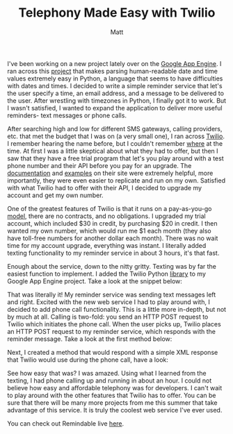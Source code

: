 ﻿---
title: Telephony Made Easy with Twilio
author: Matt
layout: post
permalink: /2010/05/telephony-made-easy-with-twilio/
categories:
  - Development
tags:
  - python
---

I've been working on a new project lately over on the [Google App Engine](http://code.google.com/appengine/). I ran across this [project](http://code.google.com/p/parsedatetime/) that makes parsing human-readable date and time values extremely easy in Python, a language that seems to have difficulties with dates and times. I decided to write a simple reminder service that let's the user specify a time, an email address, and a message to be delivered to the user. After wrestling with timezones in Python, I finally got it to work. But I wasn't satisfied, I wanted to expand the application to deliver more useful reminders- text messages or phone calls.

After searching high and low for different SMS gateways, calling providers, etc. that met the budget that I was on (a very small one), I ran across [Twilio][3]. I remember hearing the name before, but I couldn't remember [where][4] at the time. At first I was a little skeptical about what they had to offer, but then I saw that they have a free trial program that let's you play around with a test phone number and their API before you pay for an upgrade. The [documentation][5] and [examples][6] on their site were extremely helpful, more importantly, they were even easier to replicate and run on my own. Satisfied with what Twilio had to offer with their API, I decided to upgrade my account and get my own number.

 [3]: http://www.twilio.com/
 [4]: http://techcrunch.com/2010/02/09/twilio-sms-api/
 [5]: http://www.twilio.com/docs/index
 [6]: http://www.twilio.com/docs/howto/

One of the greatest features of Twilio is that it runs on a pay-as-you-go [model][7], there are no contracts, and no obligations. I upgraded my trial account, which included $30 in credit, by purchasing $20 in credit. I then wanted my own number, which would run me $1 each month (they also have toll-free numbers for another dollar each month). There was no wait time for my account upgrade, everything was instant. I literally added texting functionality to my reminder service in about 3 hours, it's that fast.

 [7]: http://www.twilio.com/pricing-signup

Enough about the service, down to the nitty gritty. Texting was by far the easiest function to implement. I added the Twilio Python [library][8] to my Google App Engine project. Take a look at the snippet below:

 [8]: http://www.twilio.com/docs/libraries/

<script src="https://gist.github.com/mbmccormick/1273136.js"> </script>

That was literally it! My reminder service was sending text messages left and right. Excited with the new web service I had to play around with, I decided to add phone call functionality. This is a little more in-depth, but not by much at all. Calling is two-fold: you send an HTTP POST request to Twilio which initiates the phone call. When the user picks up, Twilio places an HTTP POST request to my reminder service, which responds with the reminder message. Take a look at the first method below:

<script src="https://gist.github.com/mbmccormick/1273138.js"> </script>

Next, I created a method that would respond with a simple XML response that Twilio would use during the phone call, have a look:

<script src="https://gist.github.com/mbmccormick/1273141.js"> </script>

See how easy that was? I was amazed. Using what I learned from the texting, I had phone calling up and running in about an hour. I could not believe how easy and affordable telephony was for developers. I can't wait to play around with the other features that Twilio has to offer. You can be sure that there will be many more projects from me this summer that take advantage of this service. It is truly the coolest web service I've ever used.

You can check out Remindable live [here][9].

 [9]: http://apps.mbmccormick.com/remindable/
